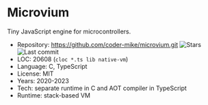 # Microvium

Tiny JavaScript engine for microcontrollers.

* Repository: https://github.com/coder-mike/microvium.git <img src="https://img.shields.io/github/stars/coder-mike/microvium?label=&style=flat-square" alt="Stars"><img src="https://img.shields.io/github/last-commit/coder-mike/microvium?label=&style=flat-square" alt="Last commit">
* LOC:        20608 (`cloc *.ts lib native-vm`)
* Language:   C, TypeScript
* License:    MIT
* Years:      2020-2023
* Tech:       separate runtime in C and AOT compiler in TypeScript
* Runtime:    stack-based VM
